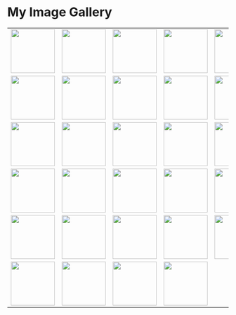 # My Image Gallery

<table>
  <tr>
    <td><img src="https://github.com/ahmed-faroukk/Exersize/assets/72602749/7ad0877d-d6ee-4b5e-8a26-baf6a46dc911" width="100" /></td>
    <td><img src="https://github.com/ahmed-faroukk/Exersize/assets/72602749/f2afa9d3-094c-4d44-8766-c88c1d91ffd9" width="100" /></td>
    <td><img src="https://github.com/ahmed-faroukk/Exersize/assets/72602749/00df9399-52d6-4f83-a9de-8f3f3e31f780" width="100" /></td>
    <td><img src="https://github.com/ahmed-faroukk/Exersize/assets/72602749/10409058-ba2d-42aa-944a-486a92a5b594" width="100" /></td>
    <td><img src="https://github.com/ahmed-faroukk/Exersize/assets/72602749/cdd41431-ec04-4c14-b7c0-880723ea5ee4" width="100" /></td>
  </tr>
  <tr>
     <td><img src="https://github.com/ahmed-faroukk/Exersize/assets/72602749/54260615-f5a9-4751-ba2f-abb85b2e37ca" width="100" /></td>
    <td><img src="https://github.com/ahmed-faroukk/Exersize/assets/72602749/5de202e8-bd6a-480c-b496-68ad190e73a5" width="100" /></td>
    <td><img src="https://github.com/ahmed-faroukk/Exersize/assets/72602749/661e91fb-0252-4261-9e68-e136b7f048b3" width="100" /></td>
    <td><img src="https://github.com/ahmed-faroukk/Exersize/assets/72602749/a42774a7-dc1f-4a77-aef6-9b9c4230cd2c" width="100" /></td>
    <td><img src="https://github.com/ahmed-faroukk/Exersize/assets/72602749/12301ca7-cf9d-4c76-be4f-12e345a391a8" width="100" /></td>
    <td><img src="https://github.com/ahmed-faroukk/Exersize/assets/72602749/2c01fddf-6bcd-4e34-bb18-ae3b3160dba1" width="100" /></td>
  </tr>
  <tr>
    <td><img src="https://github.com/ahmed-faroukk/Exersize/assets/72602749/febc106d-c864-4c1f-b2c1-80740590dcbc" width="100" /></td>
    <td><img src="https://github.com/ahmed-faroukk/Exersize/assets/72602749/d0945cfe-59b9-4277-8523-0663e6db7a69" width="100" /></td>
    <td><img src="https://github.com/ahmed-faroukk/Exersize/assets/72602749/3e00d36e-965b-49f5-a377-0be441e1c004" width="100" /></td>
    <td><img src="https://github.com/ahmed-faroukk/Exersize/assets/72602749/9cb4e364-ff24-407b-b8f6-7df1c85ec7d8" width="100" /></td>
    <td><img src="https://github.com/ahmed-faroukk/Exersize/assets/72602749/7d3dc3db-fdb3-4256-b90c-758c0c319b43" width="100" /></td>
    <td><img src="https://github.com/ahmed-faroukk/Exersize/assets/72602749/c441b1ab-68f8-4843-8651-f3a1badc0403" width="100" /></td>
  </tr>
  <tr>
    <td><img src="https://github.com/ahmed-faroukk/Exersize/assets/72602749/6a298a74-9e0b-461c-b443-91fdbf202afc" width="100" /></td>
    <td><img src="https://github.com/ahmed-faroukk/Exersize/assets/72602749/8a003cec-d94f-43a1-b4b9-d798c0f2bff7" width="100" /></td>
    <td><img src="https://github.com/ahmed-faroukk/Exersize/assets/72602749/fa8b96e6-242f-4414-8129-1c1e91797eb0" width="100" /></td>
    <td><img src="https://github.com/ahmed-faroukk/Exersize/assets/72602749/c569d3e1-1cf3-4a49-bf6a-568b8c72c0c4" width="100" /></td>
    <td><img src="https://github.com/ahmed-faroukk/Exersize/assets/72602749/1b14016e-f61c-4389-b1df-436c3e737ff1" width="100" /></td>
  </tr>
  <tr>
    <td><img src="https://github.com/ahmed-faroukk/Exersize/assets/72602749/e4ff81c8-5f95-499c-b8d2-b6ac17f97959" width="100" /></td>
    <td><img src="https://github.com/ahmed-faroukk/Exersize/assets/72602749/3f8d2665-8a21-40da-81f6-df0e489baed9" width="100" /></td>
    <td><img src="https://github.com/ahmed-faroukk/Exersize/assets/72602749/1e528cce-532e-421b-95eb-1df7469fc21a" width="100" /></td>
    <td><img src="https://github.com/ahmed-faroukk/Exersize/assets/72602749/fe97a7f1-994f-44b6-a420-c6ecce239672" width="100" /></td>
    <td><img src="https://github.com/ahmed-faroukk/Exersize/assets/72602749/d096cc79-1e9c-4fe7-af49-603e7ec71177" width="100" /></td>
  
  </tr>
  <tr>
    <td><img src="https://github.com/ahmed-faroukk/Exersize/assets/72602749/4362b61a-1e51-47e9-9942-151a53add891" width="100" /></td>
    <td><img src="https://github.com/ahmed-faroukk/Exersize/assets/72602749/e44b9c62-7688-4598-b606-449d2556b08f" width="100" /></td>
    <td><img src="https://github.com/ahmed-faroukk/Exersize/assets/72602749/82f76ae6-4459-45a0-a6f4-cc985d027d1f" width="100" /></td>
    <td><img src="https://github.com/ahmed-faroukk/Exersize/assets/72602749/82731f03-1e4f-4c73-8343-6a4d913f5ff4" width="100" /></td>

  </tr>

